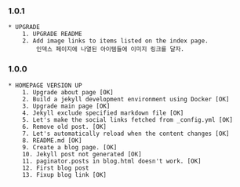### 1.0.1
	* UPGRADE
		1. UPGRADE README
		2. Add image links to items listed on the index page.
			인덱스 페이지에 나열된 아이템들에 이미지 링크를 달자.

### 1.0.0
    * HOMEPAGE VERSION UP
        1. Upgrade about page [OK]
        2. Build a jekyll development environment using Docker [OK]
        3. Upgrade main page [OK]
        4. Jekyll exclude specified markdown file [OK]
        5. Let's make the social links fetched from _config.yml [OK]
        6. Remove old post. [OK]
        7. Let's automatically reload when the content changes [OK]
		8. README.md [OK]
		9. Create a blog page. [OK]
		10. Jekyll post not generated [OK]
		11. paginator.posts in blog.html doesn't work. [OK]
		12. First blog post
		13. Fixup blog link [OK]
